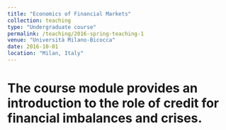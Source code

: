 ```yaml
---
title: "Economics of Financial Markets"
collection: teaching
type: "Undergraduate course"
permalink: /teaching/2016-spring-teaching-1
venue: "Università Milano-Bicocca"
date: 2016-10-01
location: "Milan, Italy"
---
```


# The course module provides an introduction to the role of credit for financial imbalances and crises.

